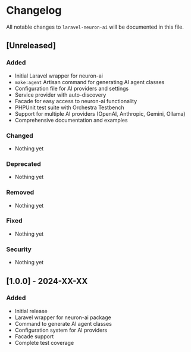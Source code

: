 # Changelog

All notable changes to `laravel-neuron-ai` will be documented in this file.

## [Unreleased]

### Added
- Initial Laravel wrapper for neuron-ai
- `make:agent` Artisan command for generating AI agent classes
- Configuration file for AI providers and settings
- Service provider with auto-discovery
- Facade for easy access to neuron-ai functionality
- PHPUnit test suite with Orchestra Testbench
- Support for multiple AI providers (OpenAI, Anthropic, Gemini, Ollama)
- Comprehensive documentation and examples

### Changed
- Nothing yet

### Deprecated
- Nothing yet

### Removed
- Nothing yet

### Fixed
- Nothing yet

### Security
- Nothing yet

## [1.0.0] - 2024-XX-XX

### Added
- Initial release
- Laravel wrapper for neuron-ai package
- Command to generate AI agent classes
- Configuration system for AI providers
- Facade support
- Complete test coverage 